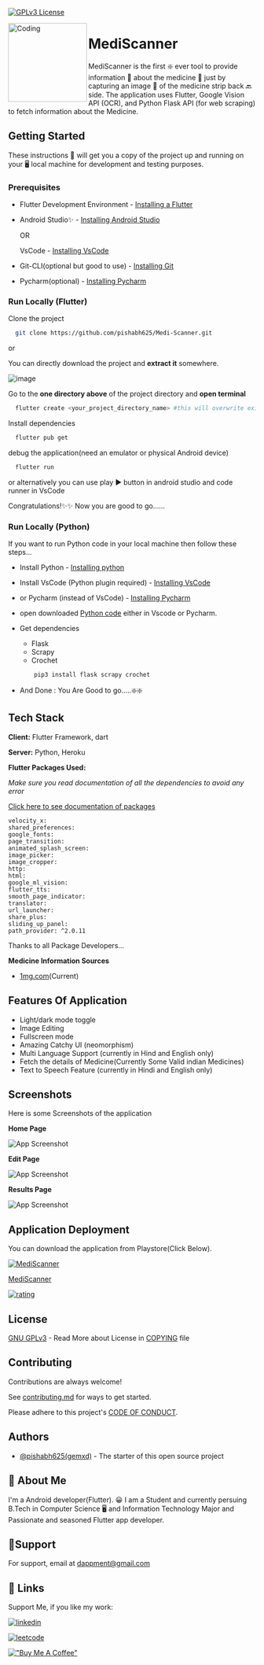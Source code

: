 
[![GPLv3 License](https://img.shields.io/badge/License-GPL%20v3-yellow.svg)](https://opensource.org/licenses/GPL-3.0)

<img align="left" alt="Coding" width="160" src="https://play-lh.googleusercontent.com/4rxTcA6cm0pb4xOYBbUCX5haOHdTUuuJQdTWQ_PBwHv2LvUEyUn_yrdKjiEDh1QE2aSD=w480-h960-rw">


# MediScanner

MediScanner is the first ❇️ ever tool to provide information 📃 about the medicine 💊 just by capturing an image 📸 of the medicine strip back 🔙 side.
The application uses Flutter, Google Vision API (OCR), and Python Flask API (for web scraping) to fetch information about the Medicine.

##
## Getting Started
These instructions 📃 will get you a copy of the project up and running on your 🖥️ local machine for development and testing purposes.
### Prerequisites
- Flutter Development Environment - [Installing a Flutter](https://docs.flutter.dev/get-started/install)

- Android Studio✨ - [Installing Android Studio](https://developer.android.com/codelabs/basic-android-kotlin-compose-install-android-studio#0)

    OR

    VsCode - [Installing VsCode](https://code.visualstudio.com/docs/setup/windows)

- Git-CLI(optional but good to use) - [Installing Git](https://git-scm.com/book/en/v2/Getting-Started-Installing-Git)
- Pycharm(optional) - [Installing Pycharm](https://www.jetbrains.com/help/pycharm/installation-guide.html)

### Run Locally (Flutter)

Clone the project

```bash
  git clone https://github.com/pishabh625/Medi-Scanner.git
```
or

You can directly download the project and **extract it** somewhere.

![image](https://helpdeskgeek.com/wp-content/pictures/2021/06/11CodeButtonDownloadZip.png)

Go to the **one directory above** of the project directory and **open terminal**

```bash
  flutter create <your_project_directory_name> #this will overwrite existing project
```

Install dependencies

```bash
  flutter pub get
```

debug the application(need an emulator or physical Android device)

```bash
  flutter run
```
or alternatively you can use play ▶️ button in android studio and code runner in VsCode

Congratulations!✨✨ Now you are good to go......

### Run Locally (Python)
If you want to run Python code in your local machine then follow these steps...

- Install Python - [Installing python](https://www.digitalocean.com/community/tutorials/install-python-windows-10)
- Install VsCode (Python plugin required) - [Installing VsCode](https://code.visualstudio.com/docs/setup/windows)
- or Pycharm (instead of VsCode) - [Installing Pycharm](https://www.jetbrains.com/help/pycharm/installation-guide.html)
- open downloaded [Python code](https://github.com/pishabh625/Medi-Scanner/tree/main/Python_Code) either in Vscode or Pycharm.
- Get dependencies

    - Flask
    - Scrapy
    - Crochet
    ```bash
        pip3 install flask scrapy crochet 
    ```
- And Done : You Are Good to go.....❇️❇️
## Tech Stack

**Client:** Flutter Framework, dart

**Server:** Python, Heroku

**Flutter Packages Used:** 

*Make sure you read documentation of all the dependencies to avoid any error*

[Click here to see documentation of packages](https://pub.dev/)
 
    velocity_x:
    shared_preferences:
    google_fonts:
    page_transition: 
    animated_splash_screen: 
    image_picker:
    image_cropper:
    http:
    html:
    google_ml_vision:
    flutter_tts:
    smooth_page_indicator:
    translator:
    url_launcher:
    share_plus:
    sliding_up_panel:
    path_provider: ^2.0.11

Thanks to all Package Developers...

**Medicine Information Sources**

- [1mg.com](www.1mg.com)(Current)





## Features Of Application

- Light/dark mode toggle
- Image Editing
- Fullscreen mode
- Amazing Catchy UI (neomorphism)
- Multi Language Support (currently in Hind and English only)
- Fetch the details of Medicine(Currently Some Valid indian Medicines)
- Text to Speech Feature (currently in Hindi and English only)



## Screenshots
Here is some Screenshots of the application

**Home Page**

![App Screenshot](https://play-lh.googleusercontent.com/C13rlQ1GQO9UVbart0GRQNh1UCbH3fZnENrKOC4mwoTr8ISQV9CsdjfSZTkRXVgQeeQ=w526-h296-rw)

**Edit Page**

![App Screenshot](https://play-lh.googleusercontent.com/cMNRdgJ_7VKjv_QSf5dgT9V1sQXUh38990TGuHuowaAri38K_helj4bvbQrUBaDP5kc=w526-h296-rw)

**Results Page**

![App Screenshot](https://play-lh.googleusercontent.com/ysOvOf8aKkDAW180xk7ezIdaObvtZ_x9D1UDDycjV3p2ZSdU6EROJykeqZ5lfOQPvQ=w526-h296-rw)

## Application Deployment

You can download the application from Playstore(Click Below).

[![MediScanner](https://play-lh.googleusercontent.com/4rxTcA6cm0pb4xOYBbUCX5haOHdTUuuJQdTWQ_PBwHv2LvUEyUn_yrdKjiEDh1QE2aSD=w90-h100-rw)](https://play.google.com/store/apps/details?id=com.devappment.mediscanner&pli=1)

[MediScanner](https://play.google.com/store/apps/details?id=com.devappment.mediscanner&pli=1)

[![rating](https://img.shields.io/vaadin-directory/rating/vaadinvaadin-grid)](https://play.google.com/store/apps/details?id=com.devappment.mediscanner&pli=1)


## License

[GNU GPLv3](https://choosealicense.com/licenses/gpl-3.0/) - Read More about License in [COPYING](https://github.com/pishabh625/Medi-Scanner/blob/main/COPYING) file


## Contributing

Contributions are always welcome!

See [contributing.md](https://github.com/pishabh625/Medi-Scanner/blob/main/CONTRIBUTING.md) for ways to get started.

Please adhere to this project's [CODE OF CONDUCT](https://github.com/pishabh625/Medi-Scanner/blob/main/CODE_OF_CONDUCT.md).


## Authors

- [@pishabh625(gemxd)](https://www.github.com/pishabh625) - The starter of this open source project



## 🚀 About Me
I'm a Android developer(Flutter). 😀
I am a Student and currently persuing B.Tech in Computer Science 🖥️ and Information Technology Major
and Passionate and seasoned Flutter app developer.


## 💁Support

For support, email at [dappment@gmail.com](mailto:dappment@gmail.com)


## 🔗 Links
Support Me, if you like my work:

[![linkedin](https://img.shields.io/badge/linkedin-0A66C2?style=for-the-badge&logo=linkedin&logoColor=white)](https://www.linkedin.com/in/rishi8827/)

[![leetcode](https://img.shields.io/badge/Leetcode-7B3F00?style=for-the-badge&logo=leetcode&logoColor=white)](https://leetcode.com/gemxd/)

[!["Buy Me A Coffee"](https://www.buymeacoffee.com/assets/img/custom_images/orange_img.png)](https://www.buymeacoffee.com/prishabh62J)


